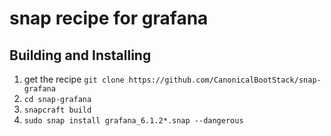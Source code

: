 # snap recipe for grafana

## Building and Installing

1. get the recipe `git clone https://github.com/CanonicalBootStack/snap-grafana`
2. `cd snap-grafana`
3. `snapcraft build`
4. `sudo snap install grafana_6.1.2*.snap --dangerous`
